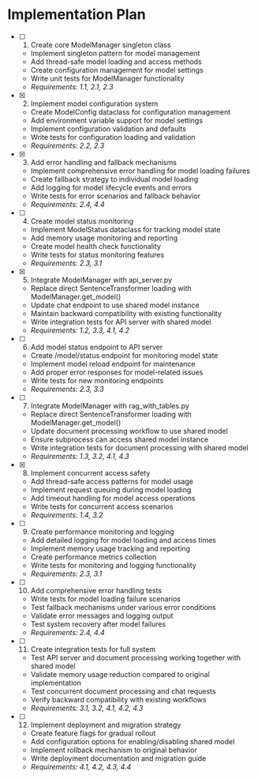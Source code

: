 # Implementation Plan

- [ ] 1. Create core ModelManager singleton class
  - Implement singleton pattern for model management
  - Add thread-safe model loading and access methods
  - Create configuration management for model settings
  - Write unit tests for ModelManager functionality
  - _Requirements: 1.1, 2.1, 2.3_

- [x] 2. Implement model configuration system
  - Create ModelConfig dataclass for configuration management
  - Add environment variable support for model settings
  - Implement configuration validation and defaults
  - Write tests for configuration loading and validation
  - _Requirements: 2.2, 2.3_

- [x] 3. Add error handling and fallback mechanisms
  - Implement comprehensive error handling for model loading failures
  - Create fallback strategy to individual model loading
  - Add logging for model lifecycle events and errors
  - Write tests for error scenarios and fallback behavior
  - _Requirements: 2.4, 4.4_

- [ ] 4. Create model status monitoring
  - Implement ModelStatus dataclass for tracking model state
  - Add memory usage monitoring and reporting
  - Create model health check functionality
  - Write tests for status monitoring features
  - _Requirements: 2.3, 3.1_

- [x] 5. Integrate ModelManager with api_server.py
  - Replace direct SentenceTransformer loading with ModelManager.get_model()
  - Update chat endpoint to use shared model instance
  - Maintain backward compatibility with existing functionality
  - Write integration tests for API server with shared model
  - _Requirements: 1.2, 3.3, 4.1, 4.2_

- [ ] 6. Add model status endpoint to API server
  - Create /model/status endpoint for monitoring model state
  - Implement model reload endpoint for maintenance
  - Add proper error responses for model-related issues
  - Write tests for new monitoring endpoints
  - _Requirements: 2.3, 3.3_

- [ ] 7. Integrate ModelManager with rag_with_tables.py
  - Replace direct SentenceTransformer loading with ModelManager.get_model()
  - Update document processing workflow to use shared model
  - Ensure subprocess can access shared model instance
  - Write integration tests for document processing with shared model
  - _Requirements: 1.3, 3.2, 4.1, 4.3_

- [x] 8. Implement concurrent access safety
  - Add thread-safe access patterns for model usage
  - Implement request queuing during model loading
  - Add timeout handling for model access operations
  - Write tests for concurrent access scenarios
  - _Requirements: 1.4, 3.2_

- [ ] 9. Create performance monitoring and logging
  - Add detailed logging for model loading and access times
  - Implement memory usage tracking and reporting
  - Create performance metrics collection
  - Write tests for monitoring and logging functionality
  - _Requirements: 2.3, 3.1_

- [ ] 10. Add comprehensive error handling tests
  - Write tests for model loading failure scenarios
  - Test fallback mechanisms under various error conditions
  - Validate error messages and logging output
  - Test system recovery after model failures
  - _Requirements: 2.4, 4.4_

- [ ] 11. Create integration tests for full system
  - Test API server and document processing working together with shared model
  - Validate memory usage reduction compared to original implementation
  - Test concurrent document processing and chat requests
  - Verify backward compatibility with existing workflows
  - _Requirements: 3.1, 3.2, 4.1, 4.2, 4.3_

- [ ] 12. Implement deployment and migration strategy
  - Create feature flags for gradual rollout
  - Add configuration options for enabling/disabling shared model
  - Implement rollback mechanism to original behavior
  - Write deployment documentation and migration guide
  - _Requirements: 4.1, 4.2, 4.3, 4.4_
